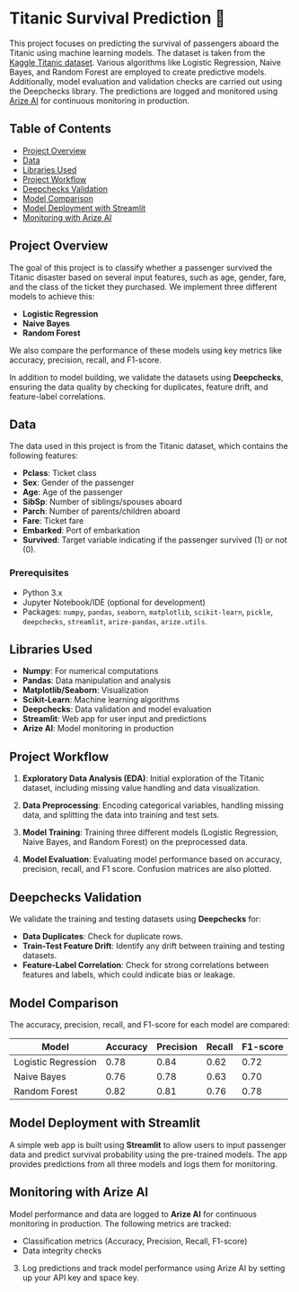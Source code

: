 # Titanic Survival Prediction 🚢

This project focuses on predicting the survival of passengers aboard the Titanic using machine learning models. The dataset is taken from the [Kaggle Titanic dataset](https://www.kaggle.com/c/titanic/data). Various algorithms like Logistic Regression, Naive Bayes, and Random Forest are employed to create predictive models. Additionally, model evaluation and validation checks are carried out using the Deepchecks library. The predictions are logged and monitored using [Arize AI](https://arize.com/) for continuous monitoring in production.

## Table of Contents
- [Project Overview](#project-overview)
- [Data](#data)
- [Libraries Used](#libraries-used)
- [Project Workflow](#project-workflow)
- [Deepchecks Validation](#deepchecks-validation)
- [Model Comparison](#model-comparison)
- [Model Deployment with Streamlit](#model-deployment-with-streamlit)
- [Monitoring with Arize AI](#monitoring-with-arize-ai)

## Project Overview

The goal of this project is to classify whether a passenger survived the Titanic disaster based on several input features, such as age, gender, fare, and the class of the ticket they purchased. We implement three different models to achieve this:
- **Logistic Regression**
- **Naive Bayes**
- **Random Forest**

We also compare the performance of these models using key metrics like accuracy, precision, recall, and F1-score. 

In addition to model building, we validate the datasets using **Deepchecks**, ensuring the data quality by checking for duplicates, feature drift, and feature-label correlations.

## Data

The data used in this project is from the Titanic dataset, which contains the following features:
- **Pclass**: Ticket class
- **Sex**: Gender of the passenger
- **Age**: Age of the passenger
- **SibSp**: Number of siblings/spouses aboard
- **Parch**: Number of parents/children aboard
- **Fare**: Ticket fare
- **Embarked**: Port of embarkation
- **Survived**: Target variable indicating if the passenger survived (1) or not (0).


### Prerequisites
- Python 3.x
- Jupyter Notebook/IDE (optional for development)
- Packages: `numpy`, `pandas`, `seaborn`, `matplotlib`, `scikit-learn`, `pickle`, `deepchecks`, `streamlit`, `arize-pandas`, `arize.utils`.

## Libraries Used

- **Numpy**: For numerical computations
- **Pandas**: Data manipulation and analysis
- **Matplotlib/Seaborn**: Visualization
- **Scikit-Learn**: Machine learning algorithms
- **Deepchecks**: Data validation and model evaluation
- **Streamlit**: Web app for user input and predictions
- **Arize AI**: Model monitoring in production

## Project Workflow

1. **Exploratory Data Analysis (EDA)**: Initial exploration of the Titanic dataset, including missing value handling and data visualization.
   
2. **Data Preprocessing**: Encoding categorical variables, handling missing data, and splitting the data into training and test sets.

3. **Model Training**: Training three different models (Logistic Regression, Naive Bayes, and Random Forest) on the preprocessed data.

4. **Model Evaluation**: Evaluating model performance based on accuracy, precision, recall, and F1 score. Confusion matrices are also plotted.

## Deepchecks Validation

We validate the training and testing datasets using **Deepchecks** for:
- **Data Duplicates**: Check for duplicate rows.
- **Train-Test Feature Drift**: Identify any drift between training and testing datasets.
- **Feature-Label Correlation**: Check for strong correlations between features and labels, which could indicate bias or leakage.

## Model Comparison

The accuracy, precision, recall, and F1-score for each model are compared:

| **Model**              | **Accuracy** | **Precision** | **Recall** | **F1-score** |
|------------------------|--------------|---------------|------------|--------------|
| Logistic Regression     | 0.78         | 0.84          | 0.62       | 0.72         |
| Naive Bayes             | 0.76         | 0.78          | 0.63       | 0.70         |
| Random Forest           | 0.82         | 0.81          | 0.76       | 0.78         |


## Model Deployment with Streamlit

A simple web app is built using **Streamlit** to allow users to input passenger data and predict survival probability using the pre-trained models. The app provides predictions from all three models and logs them for monitoring.

## Monitoring with Arize AI

Model performance and data are logged to **Arize AI** for continuous monitoring in production. The following metrics are tracked:
- Classification metrics (Accuracy, Precision, Recall, F1-score)
- Data integrity checks

3. Log predictions and track model performance using Arize AI by setting up your API key and space key.

